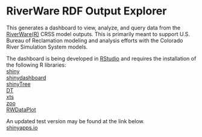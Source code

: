 # RiverWare RDF Output Explorer
This generates a dashboard to view, analyze, and query data from the [RiverWare(R)](http://www.riverware.org/) 
CRSS model outputs. This is primarily meant to support U.S. Bureau of Reclamation modeling and 
analysis efforts with the Colorado River Simulation System models. 

The dashboard is being developed in [RStudio](https://www.rstudio.com/) and requires the installation of the following R libraries:
<BR>[shiny](http://shiny.rstudio.com/)
<BR>[shinydashboard](https://rstudio.github.io/shinydashboard/index.html)
<BR>[shinyTree](https://github.com/trestletech/shinyTree)
<BR>[DT](https://rstudio.github.io/DT/)
<BR>[xts](https://cran.r-project.org/web/packages/xts/index.html)
<BR>[zoo](https://cran.r-project.org/web/packages/zoo/index.html)
<BR>[RWDataPlot](https://github.com/rabutler/RWDataPlot)

An updated test version may be found at the link below.
<BR>[shinyapps.io](https://jrocha.shinyapps.io/rdfModelOutputDashboardCRSS_Version/)

